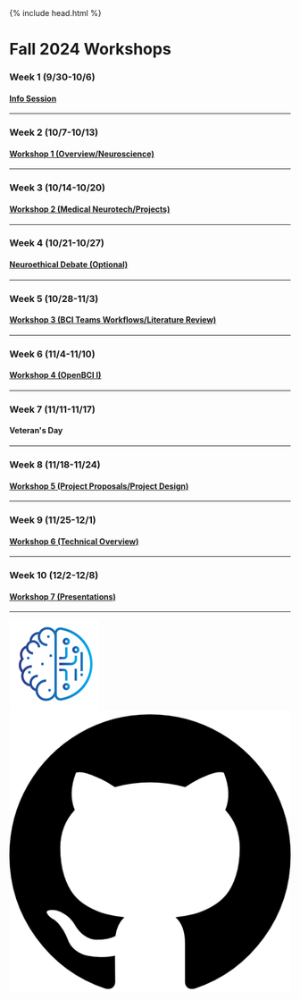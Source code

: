 <head>
  {% include head.html %}
  <title>CruX GitHub Page Home</title>
  <link rel="icon" type="image/x-icon" href="../images/favicon.ico">
</head>

<link rel="stylesheet" href="../css/styles.css">

# Fall 2024 Workshops

### Week 1 (9/30-10/6)
#### [Info Session](https://docs.google.com/presentation/d/1erZSJ95yAmtkw6BMaYqX7oEQB8NmpldIsk45HySc8i4/edit#slide=id.p)
---
### Week 2 (10/7-10/13)
#### [Workshop 1 (Overview/Neuroscience)](https://drive.google.com/drive/u/5/folders/1wmRyXEJMorEowLCLgblsZsg89L1MgoAV)
---

### Week 3 (10/14-10/20)
#### [Workshop 2 (Medical Neurotech/Projects)](https://drive.google.com/drive/u/5/folders/1_Bc-YSl9CHDDdv7li4hQkFJ1K43QDH1D)
---
### Week 4 (10/21-10/27)
#### [Neuroethical Debate (Optional)](https://drive.google.com/drive/u/5/folders/1EsglW3sFSnKj1ilmKlwGZ60-bg-Gk8bK)
---
### Week 5 (10/28-11/3)
#### [Workshop 3 (BCI Teams Workflows/Literature Review)](https://drive.google.com/drive/u/5/folders/1ROVMSiYN8CrrVdZxGBsWVs_lyVs344nP)
---

### Week 6 (11/4-11/10)
#### [Workshop 4 (OpenBCI I)](https://drive.google.com/drive/folders/1j6P0zVVQNyuczKIg5iEu5TNcWjDUNxFN?usp=drive_link)
---

### Week 7 (11/11-11/17)
#### Veteran's Day
---

### Week 8 (11/18-11/24)
#### [Workshop 5 (Project Proposals/Project Design)](https://drive.google.com/drive/u/5/folders/1YW8bPw2KNrqRRkiNazdMAXF1pJpgc2M2)
---

### Week 9 (11/25-12/1)
#### [Workshop 6 (Technical Overview)](https://drive.google.com/drive/u/2/folders/1Mo8QsHLGPL86tP4lu0GwB-dIwPO1oYZO)
---
### Week 10 (12/2-12/8)
#### [Workshop 7 (Presentations)](https://drive.google.com/drive/u/2/folders/1x1f96KSrNdBrjLK9xWVlv-90rPyNZTM5)
---

<footer>
    <div id = "images">
        <a href="https://cruxucla.com">
        <img  class = "logo" border = "0" src = "../images/cruxUclaLogo.webp" alt = "CruX UCLA"/>
        </a>
        <a href="https://github.com/CruXUCLA">
        <img class = "logo" border = "0" src = "../images/githubLogo.png" alt = "Github"/>
        </a>
    </div>
</footer>
